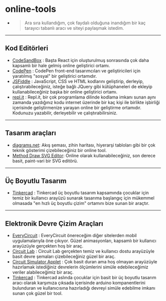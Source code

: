 # online-tools
* > Ara sıra kullandığım, çok faydalı olduğuna inandığım bir kaç tarayıcı tabanlı aracı ve siteyi paylaşmak istedim. 
  
- - -

## Kod Editörleri
* [CodeSandBox](https://codesandbox.io/) : Başta React için oluşturulmuş sonrasında çok daha kapsamlı bir hale gelmiş online geliştirici ortamı.
* [CodePen](https://codepen.io) : CodePen front-end tasarımcıları ve geliştiricileri için yaratılmış "sosyal" bir geliştirici ortamıdır.
* [JSFiddle](https://jsfiddle.net/) : JavaScript, CSS ve HTML kodlarını geliştirip, derleyip, çalıştırabileceğiniz, isteğe bağlı JQuery gibi kütüphaneleri de ekleyip kullanabileceğiniz başka bir online geliştirici ortamı. 
* [repl.it](https://repl.it/~) : Repl.it, bir çok programlama dilinde kodlama imkanı sunan aynı zamanda yazdığınız kodu internet üzerinde bir kaç kişi ile birlikte işbirliği içerisinde geliştirmenize yarayan online bir geliştirme ortamıdır. Kodunuzu yazabilir, derleyebilir ve çalıştırabilirsiniz.

---

## Tasarım araçları
* [diagrams.net](https://app.diagrams.net/): Akış şeması, zihin haritası, hiyerarşi tabloları gibi bir çok teknik gösterimi çizebileceğiniz bir online tool.
* [Method Draw SVG Editor](https://editor.method.ac/): Online olarak kullanabileceğiniz, son derece basit, paint-vari bir SVG editörü.

---

## Üç Boyutlu Tasarım
* [Tinkercad](https://www.tinkercad.com/) : Tinkercad üç boyutlu tasarım kapsamında çocuklar için temiz bir kullanıcı arayüzü sunarak tasarıma başlangıç için mükemmel olmasada "en hızlı üç boyutlu çizim" ortamını bize sunan bir araçtır.

---

## Elektronik Devre Çizim Araçları
* [EveryCircuit](https://everycircuit.com/) : EveryCircuit önereceğim diğer sitelerden mobil uygulamalarıyla öne çıkıyor. Güzel animasyonları, kapsamlı bir kullanıcı arayüzüyle gerçekten hoş bir araç.
* [Circuit Lab](https://www.circuitlab.com/) : Circuit Lab gerçekten temiz ve kullanıcı dostu arayüzüyle basit devre şemaları çizebileceğiniz güzel bir araç.
* [Circuit Simulator Applet](http://www.falstad.com/circuit/) : Çok basit duran ama hoş olmayan arayüzüyle hazırlamak istediğiniz devrelerin ölçümlerini simüle edebileceğimiz veriler alabileceğimiz bir araç.
* [Tinkercad](https://www.tinkercad.com/) : Tinkercad aslında çocuklar için basit bir üç boyutlu tasarım aracı olarak karşımıza çıksada içerisinde arduino kompanentlerini bulunduran ve kullanıcısına hazırladığı devreyi simüle edebilme imkanı sunan çok güzel bir tool.
